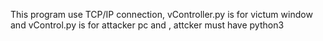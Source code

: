 This program use TCP/IP connection,
vController.py is for victum window and
vControl.py is for attacker pc and , attcker must have python3
